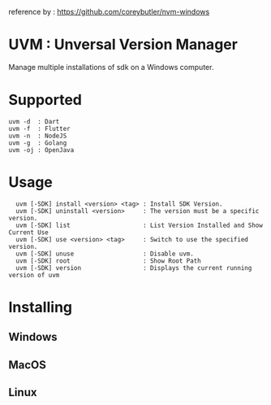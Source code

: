 reference by : https://github.com/coreybutler/nvm-windows

# UVM : Unversal Version Manager

Manage multiple installations of sdk on a Windows computer.

# Supported
  ```
  uvm -d  : Dart
  uvm -f  : Flutter
  uvm -n  : NodeJS
  uvm -g  : Golang
  uvm -oj : OpenJava 
  ```
  <!-- uvm -d            : Dart
  uvm -f            : Flutter
  uvm -g            : Golang
  uvm -j            : Java 
  uvm -n            : NodeJS
  uvm -p            : Python
  uvm -r            : Ruby -->

# Usage
  ```
	uvm [-SDK] install <version> <tag> : Install SDK Version.
	uvm [-SDK] uninstall <version>     : The version must be a specific version.
	uvm [-SDK] list                    : List Version Installed and Show Current Use
	uvm [-SDK] use <version> <tag>     : Switch to use the specified version.
	uvm [-SDK] unuse                   : Disable uvm.
	uvm [-SDK] root            	       : Show Root Path
	uvm [-SDK] version                 : Displays the current running version of uvm
  ```
# Installing

## Windows

## MacOS

## Linux